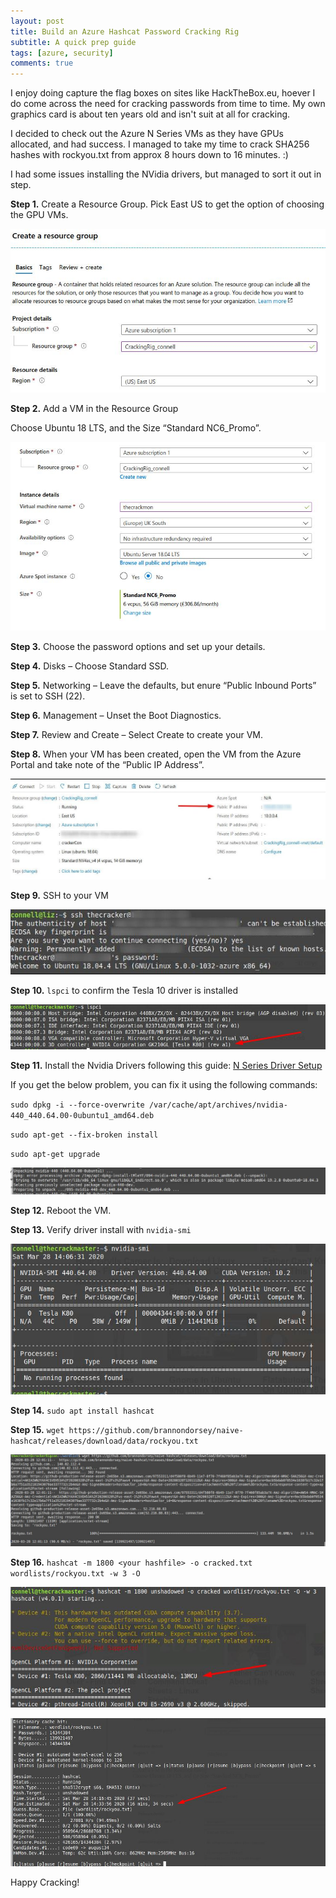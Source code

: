 ```yaml
---
layout: post
title: Build an Azure Hashcat Password Cracking Rig
subtitle: A quick prep guide
tags: [azure, security]
comments: true
---
```


I enjoy doing capture the flag boxes on sites like HackTheBox.eu, hoever I do come across the need for cracking passwords from time to time. My own graphics card is about ten years old and isn't suit at all for cracking. 

I decided to check out the Azure N Series VMs as they have GPUs allocated, and had success. I managed to take my time to crack SHA256 hashes with rockyou.txt from approx 8 hours down to 16 minutes. :)

I had some issues installing the NVidia drivers, but managed to sort it out in step.

**Step 1.** Create a Resource Group. Pick East US to get the option of choosing the GPU VMs.

![screenshot](/img/crack_01.jpg)

**Step 2.** Add a VM in the Resource Group

Choose Ubuntu 18 LTS, and the Size “Standard NC6_Promo”.

![screenshot](/img/crack_02.jpg)

**Step 3.** Choose the password options and set up your details.

**Step 4.** Disks – Choose Standard SSD.

**Step 5.** Networking – Leave the defaults, but enure “Public Inbound Ports” is set to SSH (22).

**Step 6.** Management – Unset the Boot Diagnostics.

**Step 7.** Review and Create – Select Create to create your VM.

**Step 8.** When your VM has been created, open the VM from the Azure Portal and take note of the “Public IP Address”.

![screenshot](/img/crack_08.jpg)

**Step 9.** SSH to your VM

![screenshot](/img/crack_09.jpg)

**Step 10.** `lspci` to confirm the Tesla 10 driver is installed

![screenshot](/img/crack_10.jpg)

**Step 11.** Install the Nvidia Drivers following this guide: [N Series Driver Setup](https://docs.microsoft.com/en-us/azure/virtual-machines/linux/n-series-driver-setup)

If you get the below problem, you can fix it using the following commands:

`sudo dpkg -i --force-overwrite /var/cache/apt/archives/nvidia-440_440.64.00-0ubuntu1_amd64.deb`

`sudo apt-get --fix-broken install`

`sudo apt-get upgrade`

![screenshot](/img/crack_12.jpg)

**Step 12.** Reboot the VM.

**Step 13.** Verify driver install with `nvidia-smi`

![screenshot](/img/crack_14.jpg)

**Step 14.** `sudo apt install hashcat`

**Step 15.** `wget https://github.com/brannondorsey/naive-hashcat/releases/download/data/rockyou.txt`

![screenshot](/img/crack_16.jpg)

**Step 16.** `hashcat -m 1800 <your hashfile> -o cracked.txt wordlists/rockyou.txt -w 3 -O`

 ![screenshot](/img/crack_17_01.jpg)

 ![screenshot](/img/crack_17_02.jpg)


Happy Cracking!
